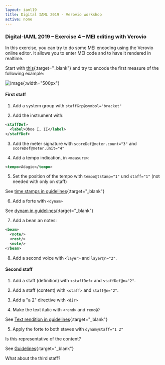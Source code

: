 ```yaml
---
layout: iaml19
title: Digital IAML 2019 - Verovio workshop
active: none
---
```


### Digital-IAML 2019 – Exercise 4 – MEI editing with Verovio

In this exercise, you can try to do some MEI encoding using the Verovio online editor. It allows you to enter MEI code and to have it rendered in realtime.

Start with [this](https://www.verovio.org/editor/?file=/examples/hello-world/single-note.mei){:target="_blank"} and try to encode the first measure of the following example:

![image](https://user-images.githubusercontent.com/689412/57692051-4e450080-7635-11e9-9e9b-0dfa44d88803.png){:width="500px"}


#### First staff

1. Add a system group with `staffGrp@symbol="bracket"`

2. Add the instrument with:

```xml
<staffDef>
  <label>Oboe I, II</label>
</staffDef>
```

3. Add the meter signature with `scoreDef@meter.count="3"` and `scoreDef@meter.unit="4"`

4. Add a tempo indication, in `<measure>`:
	
```xml
<tempo>Adagio</tempo>
```

5. Set the position of the tempo with `tempo@tstamp="1"` und `staff="1"` (not needed with only on staff)

See [time stamps in guidelines](https://music-encoding.org/guidelines/v4/content/cmn.html#cmnTstamp){:target="_blank"}

6. Add a forte with `<dynam>`

See [dynam in guidelines](https://music-encoding.org/guidelines/v4/content/shared.html#sharedExpressionMarks){:target="_blank"}

7. Add a bean an notes:

```xml
<beam>
  <note/>
  <rest/>
  <note/>
</beam>
```

8. Add a second voice with `<layer>` and `layer@n="2"`.

#### Second staff

1. Add a staff (definition) with `<staffDef>` and `staffDef@n="2"`.

2. Add a staff (content) with `<staff>` and `staff@n="2"`.

3. Add a "a 2" directive with `<dir>`

4. Make the text italic with `<rend>` and `rend@?`

See [Text rendition in guidelines](https://music-encoding.org/guidelines/v4/content/lyricsperfdir.html#sharedTextRendition){:target="_blank"}

5. Apply the forte to both staves with `dynam@staff="1 2"`

Is this representative of the content?

See [Guidelines](https://music-encoding.org/guidelines/v4/content/analysisharm.html#analysisDescribingRelationships){:target="_blank"}

What about the third staff?

